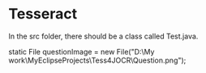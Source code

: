 # Tesseract

In the src folder, there should be a class called Test.java.

static File questionImage = new File("D:\\My work\\MyEclipseProjects\\Tess4JOCR\\Question.png");


